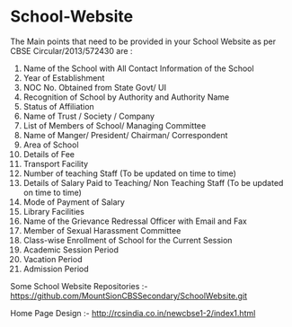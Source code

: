 # School-Website

The Main points that need to be provided in your School Website as per CBSE Circular/2013/572430 are :

 1. Name of the School with All Contact Information of the School
 2. Year of Establishment
 3. NOC No. Obtained from State Govt/ UI
 4. Recognition of School by Authority and Authority Name
 5. Status of Affiliation
 6. Name of Trust / Society / Company
 7. List of Members of School/ Managing Committee
 8. Name of Manger/ President/ Chairman/ Correspondent
 9. Area of School
10. Details of Fee
11. Transport Facility
12. Number of teaching Staff (To be updated on time to time)
13. Details of Salary Paid to Teaching/ Non Teaching Staff (To be updated on time to time)
14. Mode of Payment of Salary
15. Library Facilities
16. Name of the Grievance Redressal Officer with Email and Fax
17. Member of Sexual Harassment Committee
18. Class-wise Enrollment of School for the Current Session
19. Academic Session Period
20. Vacation Period
21. Admission Period

Some School Website Repositories :- https://github.com/MountSionCBSSecondary/SchoolWebsite.git

Home Page Design :- http://rcsindia.co.in/newcbse1-2/index1.html
